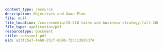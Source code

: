 ```yaml
---
content_type: resource
description: Objectives and Game Plan
file: null
file_location: /coursemedia/15-518-taxes-and-business-strategy-fall-2002/a23fc5e74e6025cf869b725c13b95d74_session1.pdf
file_type: application/pdf
resourcetype: Document
title: session1.pdf
uid: a23fc5e7-4e60-25cf-869b-725c13b95d74
---
```

